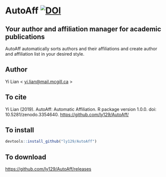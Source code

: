 # AutoAff [![DOI](https://zenodo.org/badge/198249623.svg)](https://zenodo.org/badge/latestdoi/198249623)
## Your author and affiliation manager for academic publications
AutoAff automatically sorts authors and their affiliations and create author and affiliation list in your desired style.
## Author
Yi Lian < <yi.lian@mail.mcgill.ca> >
## To cite
Yi Lian (2019). AutoAff: Automatic Affiliation. R package version 1.0.0. doi: 10.5281/zenodo.3354640. https://github.com/ly129/AutoAff/

## To install
```r
devtools::install_github("ly129/AutoAff")
```

## To download
<https://github.com/ly129/AutoAff/releases>
